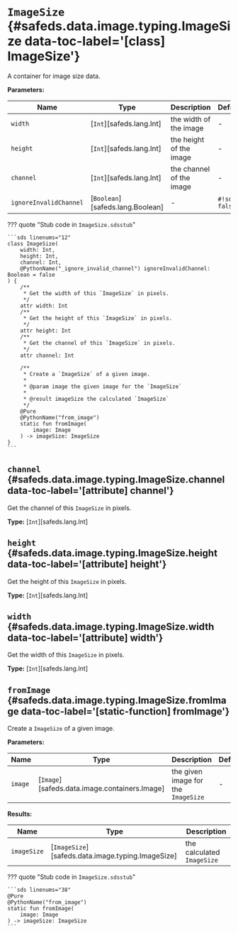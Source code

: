 # <code class="doc-symbol doc-symbol-class"></code> `ImageSize` {#safeds.data.image.typing.ImageSize data-toc-label='[class] ImageSize'}

A container for image size data.

**Parameters:**

| Name | Type | Description | Default |
|------|------|-------------|---------|
| `width` | [`Int`][safeds.lang.Int] | the width of the image | - |
| `height` | [`Int`][safeds.lang.Int] | the height of the image | - |
| `channel` | [`Int`][safeds.lang.Int] | the channel of the image | - |
| `ignoreInvalidChannel` | [`Boolean`][safeds.lang.Boolean] | - | `#!sds false` |

??? quote "Stub code in `ImageSize.sdsstub`"

    ```sds linenums="12"
    class ImageSize(
        width: Int,
        height: Int,
        channel: Int,
        @PythonName("_ignore_invalid_channel") ignoreInvalidChannel: Boolean = false
    ) {
        /**
         * Get the width of this `ImageSize` in pixels.
         */
        attr width: Int
        /**
         * Get the height of this `ImageSize` in pixels.
         */
        attr height: Int
        /**
         * Get the channel of this `ImageSize` in pixels.
         */
        attr channel: Int

        /**
         * Create a `ImageSize` of a given image.
         *
         * @param image the given image for the `ImageSize`
         *
         * @result imageSize the calculated `ImageSize`
         */
        @Pure
        @PythonName("from_image")
        static fun fromImage(
            image: Image
        ) -> imageSize: ImageSize
    }
    ```

## <code class="doc-symbol doc-symbol-attribute"></code> `channel` {#safeds.data.image.typing.ImageSize.channel data-toc-label='[attribute] channel'}

Get the channel of this `ImageSize` in pixels.

**Type:** [`Int`][safeds.lang.Int]

## <code class="doc-symbol doc-symbol-attribute"></code> `height` {#safeds.data.image.typing.ImageSize.height data-toc-label='[attribute] height'}

Get the height of this `ImageSize` in pixels.

**Type:** [`Int`][safeds.lang.Int]

## <code class="doc-symbol doc-symbol-attribute"></code> `width` {#safeds.data.image.typing.ImageSize.width data-toc-label='[attribute] width'}

Get the width of this `ImageSize` in pixels.

**Type:** [`Int`][safeds.lang.Int]

## <code class="doc-symbol doc-symbol-static-function"></code> `fromImage` {#safeds.data.image.typing.ImageSize.fromImage data-toc-label='[static-function] fromImage'}

Create a `ImageSize` of a given image.

**Parameters:**

| Name | Type | Description | Default |
|------|------|-------------|---------|
| `image` | [`Image`][safeds.data.image.containers.Image] | the given image for the `ImageSize` | - |

**Results:**

| Name | Type | Description |
|------|------|-------------|
| `imageSize` | [`ImageSize`][safeds.data.image.typing.ImageSize] | the calculated `ImageSize` |

??? quote "Stub code in `ImageSize.sdsstub`"

    ```sds linenums="38"
    @Pure
    @PythonName("from_image")
    static fun fromImage(
        image: Image
    ) -> imageSize: ImageSize
    ```
